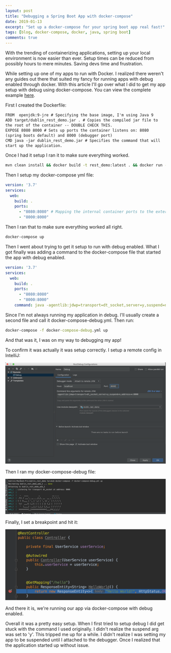 ```yaml
---
layout: post
title: "Debugging a Spring Boot App with docker-compose"
date: 2019-01-13
excerpt: "Set up a docker-compose for your spring boot app real fast!"
tags: [blog, docker-compose, docker, java, spring boot]
comments: true
---
```


With the trending of containerizing applications, setting up your local environment is now easier than ever. Setup times can be reduced from possibly hours to mere minutes. Saving devs time and frustration.

While setting up one of my apps to run with Docker. I realized there weren't any guides out there that suited my fancy for running apps with debug enabled through docker.
With this article I'll go over what I did to get my app setup with debug using docker-compose. You can view the complete example [here](https://github.com/Danondso/dublin_rest_demo).

First I created the Dockerfile:

```Docker
FROM  openjdk:9-jre # Specifying the base image, I'm using Java 9
ADD target/dublin_rest_demo.jar . # Copies the compiled jar file to the root of the container -- DOUBLE CHECK THIS. 
EXPOSE 8080 8000 # Sets up ports the container listens on: 8080 (spring boots default) and 8000 (debugger port)
CMD java -jar dublin_rest_demo.jar # Specifies the command that will start up the application.
```

Once I had it setup I ran it to make sure everything worked.

```cmd
mvn clean install && docker build -t rest_demo:latest . && docker run -p 8080:8080 -p 8000:8000
```

Then I setup my docker-compose yml file:

```yml
version: '3.7'
services:
  web:
    build: .
    ports:
      - "8080:8080" # Mapping the internal container ports to the external ones.
      - "8000:8000"
```

Then I ran that to make sure everything worked all right.

```cmd
docker-compose up
```

Then I went about trying to get it setup to run with debug enabled. What I got finally was adding a command to the docker-compose file that started the app with debug enabled.

```yml
version: '3.7'
services:
  web:
    build: .
    ports:
      - "8080:8080"
      - "8000:8000"
    command: java -agentlib:jdwp=transport=dt_socket,server=y,suspend=n,address=*:8000 -jar dublin_rest_demo.jar
```

Since I'm not always running my application in debug. I'll usually create a second file and call it docker-compose-debug.yml. Then run:

```cmd
docker-compose -f docker-compose-debug.yml up
```

And that was it, I was on my way to debugging my app!

To confirm it was actually it was setup correctly. I setup a remote config in IntelliJ:

![Run config setup in IntelliJ](/assets/img/post-images/2019-01-13/run-configuration-intellij.png)

Then I ran my docker-compose-debug file:

![Debug App Running](/assets/img/post-images/2019-01-13/run-docker-compose-debug.png)

Finally, I set a breakpoint and hit it:

![Breakpoint Hit](/assets/img/post-images/2019-01-13/debug-hit.png)

And there it is, we're running our app via docker-compose with debug enabled.

Overall it was a pretty easy setup. When I first tried to setup debug I did get stuck with the command I used originally. I didn't realize the suspend arg was set to 'y'. This tripped me up for a while. I didn't realize I was setting my app to be suspended until I attached to the debugger. Once I realized that the application started up without issue.